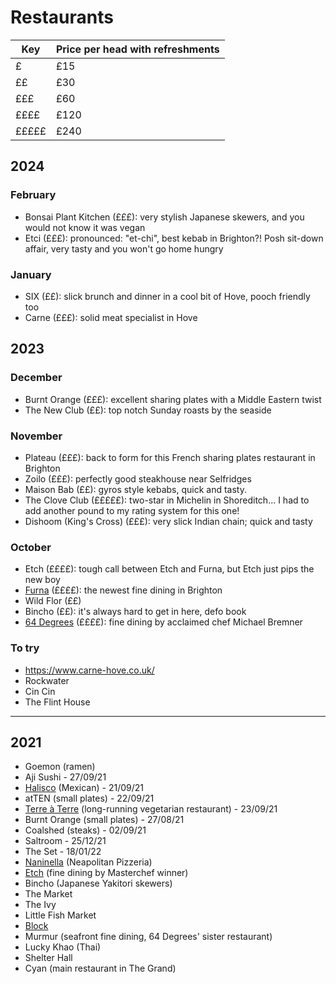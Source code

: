 # Restaurants

| Key | Price per head with refreshments |
| --- | --- |
| £ | £15 |
| ££ | £30 |
| £££ | £60 |
| ££££ | £120 |
| £££££ | £240 |

## 2024

### February

- Bonsai Plant Kitchen (£££): very stylish Japanese skewers, and you would not know it was vegan
- Etci (£££): pronounced: "et-chi", best kebab in Brighton?! Posh sit-down affair, very tasty and you won't go home hungry

### January

- SIX (££): slick brunch and dinner in a cool bit of Hove, pooch friendly too
- Carne (£££): solid meat specialist in Hove

## 2023

### December

- Burnt Orange (£££): excellent sharing plates with a Middle Eastern twist
- The New Club (££): top notch Sunday roasts by the seaside

### November

- Plateau (£££): back to form for this French sharing plates restaurant in Brighton
- Zoilo (£££): perfectly good steakhouse near Selfridges
- Maison Bab (££): gyros style kebabs, quick and tasty.
- The Clove Club (£££££): two-star in Michelin in Shoreditch... I had to add another pound to my rating system for this one!
- Dishoom (King's Cross) (£££): very slick Indian chain; quick and tasty

### October

- Etch (££££): tough call between Etch and Furna, but Etch just pips the new boy
- [Furna](https://furnarestaurant.co.uk/) (££££): the newest fine dining in Brighton
- Wild Flor (££)
- Bincho (££): it's always hard to get in here, defo book
- [64 Degrees](https://64degrees.co.uk/) (££££): fine dining by acclaimed chef Michael Bremner

### To try

- https://www.carne-hove.co.uk/
- Rockwater
- Cin Cin
- The Flint House

---

## 2021

- Goemon (ramen)
- Aji Sushi - 27/09/21
- [Halisco](https://www.facebook.com/HaliscoRestaurant/) (Mexican) - 21/09/21
- atTEN (small plates) - 22/09/21
- [Terre à Terre](https://terreaterre.co.uk/) (long-running vegetarian restaurant) - 23/09/21
- Burnt Orange (small plates) - 27/08/21
- Coalshed (steaks) - 02/09/21
- Saltroom - 25/12/21
- The Set - 18/01/22
- [Naninella](https://www.nanninellapizzeria.co.uk/) (Neapolitan Pizzeria)
- [Etch](https://www.etchfood.co.uk/) (fine dining by Masterchef winner)
- Bincho (Japanese Yakitori skewers)
- The Market
- The Ivy
- Little Fish Market
- [Block](https://blockbar.co.uk)
- Murmur (seafront fine dining, 64 Degrees' sister restaurant)
- Lucky Khao (Thai)
- Shelter Hall
- Cyan (main restaurant in The Grand)
